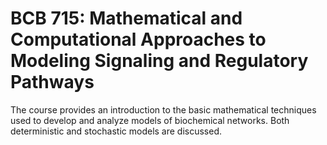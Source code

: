 # BCB 715: Mathematical and Computational Approaches to Modeling Signaling and Regulatory Pathways

The course provides an introduction to the basic mathematical techniques used to develop and analyze models of biochemical networks. Both deterministic and stochastic models are discussed.